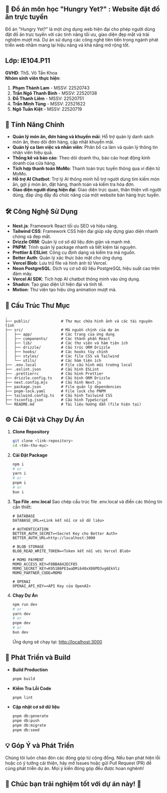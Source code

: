 ## 🌟 Đồ án môn học "Hungry Yet?" : Website đặt đồ ăn trực tuyến
Đồ án "Hungry Yet?" là một ứng dụng web hiện đại cho phép người dùng đặt đồ ăn trực tuyến với các tính năng tối ưu, giao diện đẹp mắt và trải nghiệm mượt mà. Dự án sử dụng các công nghệ tiên tiến trong ngành phát triển web nhằm mang lại hiệu năng và khả năng mở rộng tốt.

## Lớp: IE104.P11  
**GVHD**: ThS. Võ Tấn Khoa  
**Nhóm sinh viên thực hiện**:
1. **Phạm Thành Lam** - MSSV: 22520743
2. **Trần Ngô Thanh Bình** - MSSV: 22520138
3. **Đỗ Thanh Liêm** - MSSV: 22520751
4. **Trần Minh Tùng** - MSSV: 22521622
5. **Ngô Tuấn Kiệt** - MSSV: 22520719

## 🚀 Tính Năng Chính
- **Quản lý món ăn, đơn hàng và khuyến mãi**: Hỗ trợ quản lý danh sách món ăn, theo dõi đơn hàng, cập nhật khuyến mãi.
- **Quản lý ca làm việc và nhân viên**: Phân bổ ca làm và quản lý thông tin nhân viên hiệu quả.
- **Thống kê và báo cáo**: Theo dõi doanh thu, báo cáo hoạt động kinh doanh của cửa hàng.
- **Tích hợp thanh toán MoMo**: Thanh toán trực tuyến thông qua ví điện tử MoMo.
- **Hỗ trợ AI Chatbot**: Trợ lý AI thông minh hỗ trợ người dùng tìm kiếm món ăn, gợi ý món ăn, đặt hàng, thanh toán và kiểm tra hóa đơn.
- **Giao diện người dùng hiện đại**: Giao diện trực quan, thân thiện với người dùng, đáp ứng đầy đủ chức năng của một website bán hàng trực tuyến.

## 🛠️ Công Nghệ Sử Dụng
- **Next.js**: Framework React tối ưu SEO và hiệu năng.
- **Tailwind CSS**: Framework CSS hiện đại giúp xây dựng giao diện nhanh chóng và đẹp mắt.
- **Drizzle ORM**: Quản lý cơ sở dữ liệu đơn giản và mạnh mẽ.
- **PNPM**: Trình quản lý package nhanh và tiết kiệm tài nguyên.
- **Prettier & ESLint**: Công cụ định dạng và kiểm tra mã nguồn.
- **Better Auth**: Quản lý xác thực bảo mật cho ứng dụng.
- **Vercel Blob**: Lưu trữ file và hình ảnh từ Vercel.
- **Neon PostgreSQL**: Dịch vụ cơ sở dữ liệu PostgreSQL hiệu suất cao trên đám mây.
- **Vercel AI SDK**: Tích hợp AI chatbot thông minh vào ứng dụng.
- **Shadcn**: Tạo giao diện UI hiện đại và tinh tế.
- **Motion**: Thư viện tạo hiệu ứng animation mượt mà.

## 📂 Cấu Trúc Thư Mục
```plaintext
.
├── public/              # Thư mục chứa hình ảnh và các tài nguyên tĩnh
├── src/                 # Mã nguồn chính của dự án
|   ├── app/             # Các trang của ứng dụng
│   ├── components/      # Các thành phần React
│   ├── lib/             # Các thư viện và hàm tiện ích
│   ├── drizzle/         # Cấu trúc ORM Drizzle
|   ├── hooks/           # Các hooks tùy chỉnh
│   ├── styles/          # Các file CSS và Tailwind
│   └── utils/           # Các hàm tiện ích
├── .env.local           # File cấu hình môi trường local
├── .eslint.json         # Cấu hình ESLint
├── .prettierrc          # Cấu hình Prettier
├── drizzle.config.ts    # Cấu hình ORM Drizzle
├── next.config.mjs      # Cấu hình Next.js
├── package.json         # File quản lý dependencies
├── pnpm-lock.yaml       # File lock cho PNPM
├── tailwind.config.ts   # Cấu hình Tailwind CSS
├── tsconfig.json        # Cấu hình TypeScript
└── README.md            # Tài liệu hướng dẫn (file hiện tại)
```

## ⚙️ Cài Đặt và Chạy Dự Án
1. **Clone Repository**
   ```bash
   git clone <link-repository>
   cd <tên-thư-mục>
   ```

2. **Cài Đặt Package**
   ```bash
   npm i
   # or
   yarn i
   # or
   pnpm i
   # or
   bun i
   ```

3. **Tạo File .env.local**
   Sao chép cấu trúc file .env.local và điền các thông tin cần thiết:
   ```plaintext
   # DATABASE
   DATABASE_URL=<Link kết nối cơ sở dữ liệu>

   # AUTHENTICATION
   BETTER_AUTH_SECRET=<Secret Key cho Better Auth>
   BETTER_AUTH_URL=http://localhost:3000

   # BLOB STORAGE
   BLOB_READ_WRITE_TOKEN=<Token kết nối với Vercel Blob>

   # MOMO PAYMENT
   MOMO_ACCESS_KEY=F8BBA842ECF85
   MOMO_SECRET_KEY=K951B6PE1waDMi640xX08PD3vg6EkVlz
   MOMO_PARTNER_CODE=MOMO

   # OPENAI
   OPENAI_API_KEY=<API Key của OpenAI>
   ```

4. **Chạy Dự Án**
   ```bash
   npm run dev
   # or
   yarn dev
   # or
   pnpm dev
   # or
   bun dev
   ```
   Ứng dụng sẽ chạy tại: [http://localhost:3000](http://localhost:3000)

## 🧩 Phát Triển và Build
- **Build Production**
  ```bash
  pnpm build
  ```
- **Kiểm Tra Lỗi Code**
  ```bash
  pnpm lint
  ```
- **Cập nhật cơ sở dữ liệu**
  ```bash
  pnpm db:generate
  pnpm db:push
  pnpm db:migrate
  pnpm db:seed
  ```

## 💡 Góp Ý và Phát Triển
Chúng tôi luôn chào đón các đóng góp từ cộng đồng. Nếu bạn phát hiện lỗi hoặc có ý tưởng cải thiện, hãy mở Issues hoặc gửi Pull Request (PR) để cùng phát triển dự án. Mọi ý kiến đóng góp đều được hoan nghênh!

## 🎉 Chúc bạn trải nghiệm tốt với dự án này! 🚀

